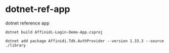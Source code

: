 # dotnet-ref-app

dotnet reference app

```
dotnet build Affinidi-Login-Demo-App.csproj

dotnet add package Affinidi.Tdk.AuthProvider --version 1.33.3 --source ./library

```
